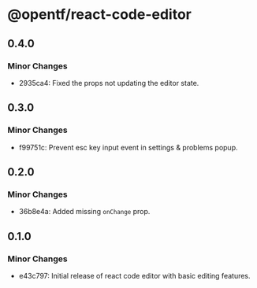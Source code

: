 # @opentf/react-code-editor

## 0.4.0

### Minor Changes

- 2935ca4: Fixed the props not updating the editor state.

## 0.3.0

### Minor Changes

- f99751c: Prevent esc key input event in settings & problems popup.

## 0.2.0

### Minor Changes

- 36b8e4a: Added missing `onChange` prop.

## 0.1.0

### Minor Changes

- e43c797: Initial release of react code editor with basic editing features.
